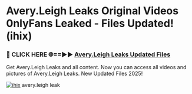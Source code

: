 # Avery.Leigh Leaks Original Videos 0nlyFans Leaked - Files Updated! (ihix)

<h3>🔴 CLICK HERE 🌐==►► <a href="https://tinyurl.com/2wckxsce" rel="nofollow">Avery.Leigh Leaks Updated Files</a></h3>

Get Avery.Leigh Leaks and all content. Now you can access all videos and pictures of Avery.Leigh Leaks. New Updated Files 2025!

[![ihix](https://i.imgur.com/AFduVYN.gif)](https://tinyurl.com/2wckxsce)
avery.leigh leak